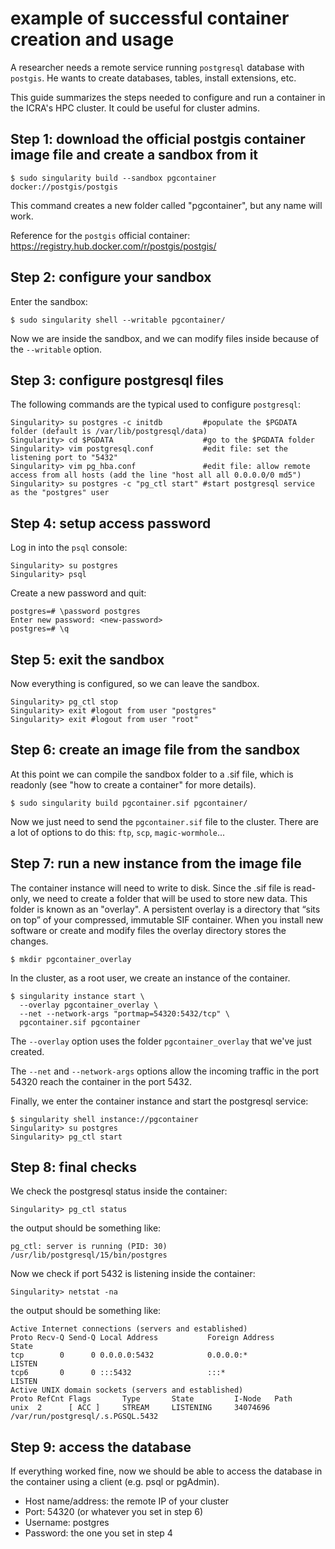 # example of successful container creation and usage
A researcher needs a remote service running `postgresql` database with
`postgis`.  He wants to create databases, tables, install extensions, etc.

This guide summarizes the steps needed to configure and run a container in the
ICRA's HPC cluster. It could be useful for cluster admins.

## Step 1: download the official postgis container image file and create a sandbox from it
```
$ sudo singularity build --sandbox pgcontainer docker://postgis/postgis
```
This command creates a new folder called "pgcontainer", but any name will work.

Reference for the `postgis` official container:
https://registry.hub.docker.com/r/postgis/postgis/

## Step 2: configure your sandbox
Enter the sandbox:
```
$ sudo singularity shell --writable pgcontainer/
```
Now we are inside the sandbox, and we can modify files inside because of the
`--writable` option.

## Step 3: configure postgresql files
The following commands are the typical used to configure `postgresql`:
```
Singularity> su postgres -c initdb         #populate the $PGDATA folder (default is /var/lib/postgresql/data)
Singularity> cd $PGDATA                    #go to the $PGDATA folder
Singularity> vim postgresql.conf           #edit file: set the listening port to "5432"
Singularity> vim pg_hba.conf               #edit file: allow remote access from all hosts (add the line "host all all 0.0.0.0/0 md5")
Singularity> su postgres -c "pg_ctl start" #start postgresql service as the "postgres" user
```

## Step 4: setup access password
Log in into the `psql` console:
```
Singularity> su postgres
Singularity> psql
```
Create a new password and quit:
```
postgres=# \password postgres
Enter new password: <new-password>
postgres=# \q
```

## Step 5: exit the sandbox
Now everything is configured, so we can leave the sandbox.
```
Singularity> pg_ctl stop
Singularity> exit #logout from user "postgres"
Singularity> exit #logout from user "root"
```

## Step 6: create an image file from the sandbox
At this point we can compile the sandbox folder to a .sif file, which is
readonly (see "how to create a container" for more details).
```
$ sudo singularity build pgcontainer.sif pgcontainer/
```
Now we just need to send the `pgcontainer.sif` file to the cluster. There are a
lot of options to do this: `ftp`, `scp`, `magic-wormhole`...

## Step 7: run a new instance from the image file
The container instance will need to write to disk. Since the .sif file is
read-only, we need to create a folder that will be used to store new data. This
folder is known as an "overlay".  A persistent overlay is a directory that
“sits on top” of your compressed, immutable SIF container. When you install new
software or create and modify files the overlay directory stores the changes.
```
$ mkdir pgcontainer_overlay
```

In the cluster, as a root user, we create an instance of the container.
```
$ singularity instance start \
  --overlay pgcontainer_overlay \
  --net --network-args "portmap=54320:5432/tcp" \
  pgcontainer.sif pgcontainer
```
The `--overlay` option uses the folder `pgcontainer_overlay` that we've just
created.

The `--net` and `--network-args` options allow the incoming traffic in the port
54320 reach the container in the port 5432.

Finally, we enter the container instance and start the postgresql service:
```
$ singularity shell instance://pgcontainer
Singularity> su postgres
Singularity> pg_ctl start
```

## Step 8: final checks
We check the postgresql status inside the container:
```
Singularity> pg_ctl status
```
the output should be something like:
```
pg_ctl: server is running (PID: 30)
/usr/lib/postgresql/15/bin/postgres
```
Now we check if port 5432 is listening inside the container:
```
Singularity> netstat -na
```
the output should be something like:
```
Active Internet connections (servers and established)
Proto Recv-Q Send-Q Local Address           Foreign Address         State
tcp        0      0 0.0.0.0:5432            0.0.0.0:*               LISTEN
tcp6       0      0 :::5432                 :::*                    LISTEN
Active UNIX domain sockets (servers and established)
Proto RefCnt Flags       Type       State         I-Node   Path
unix  2      [ ACC ]     STREAM     LISTENING     34074696 /var/run/postgresql/.s.PGSQL.5432
```

## Step 9: access the database
If everything worked fine, now we should be able to access the database in the
container using a client (e.g. psql or pgAdmin).

- Host name/address: the remote IP of your cluster
- Port: 54320 (or whatever you set in step 6)
- Username: postgres
- Password: the one you set in step 4

